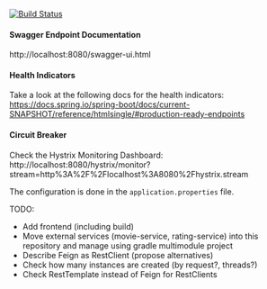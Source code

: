 [![Build Status](https://travis-ci.com/ynnckth/movie-ticket.svg?branch=master)](https://travis-ci.com/ynnckth/movie-ticket)


#### Swagger Endpoint Documentation
http://localhost:8080/swagger-ui.html

#### Health Indicators
Take a look at the following docs for the health indicators:  
https://docs.spring.io/spring-boot/docs/current-SNAPSHOT/reference/htmlsingle/#production-ready-endpoints

#### Circuit Breaker
Check the Hystrix Monitoring Dashboard:  
http://localhost:8080/hystrix/monitor?stream=http%3A%2F%2Flocalhost%3A8080%2Fhystrix.stream

The configuration is done in the `application.properties` file.

TODO: 
- Add frontend (including build)
- Move external services (movie-service, rating-service) into this repository and manage using gradle multimodule project
- Describe Feign as RestClient (propose alternatives)
- Check how many instances are created (by request?, threads?)
- Check RestTemplate instead of Feign for RestClients